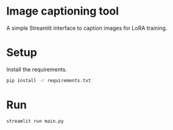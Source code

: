# Image captioning tool
A simple Streamlit interface to caption images for LoRA training.

# Setup
Install the requirements.

```sh
pip install -r requirements.txt
```

# Run
```sh
streamlit run main.py
```
